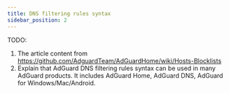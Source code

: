 ```yaml
---
title: DNS filtering rules syntax
sidebar_position: 2
---
```


TODO:

1. The article content from https://github.com/AdguardTeam/AdGuardHome/wiki/Hosts-Blocklists
2. Explain that AdGuard DNS filtering rules syntax can be used in many AdGuard products. It includes AdGuard Home, AdGuard DNS, AdGuard for Windows/Mac/Android.